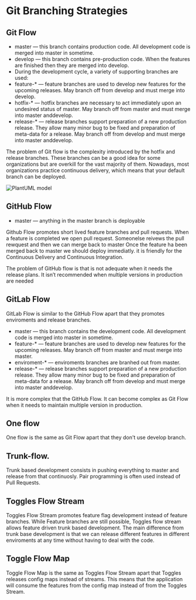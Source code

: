 # Git Branching Strategies

## Git Flow

- master — this branch contains production code. All development code is merged into master in sometime.
- develop — this branch contains pre-production code. When the features are finished then they are merged into develop.
- During the development cycle, a variety of supporting branches are used:
- feature-* — feature branches are used to develop new features for the upcoming releases. May branch off from develop and must merge into develop.
- hotfix-* — hotfix branches are necessary to act immediately upon an undesired status of master. May branch off from master and must merge into master anddevelop.
- release-* — release branches support preparation of a new production release. They allow many minor bug to be fixed and preparation of meta-data for a release. May branch off from develop and must merge into master anddevelop.

The problem of Git flow is the complexity introduced by the hotfix and release branches. 
These branches can be a good idea for some organizations but are overkill for the vast majority of them. 
Nowadays, most organizations practice continuous delivery, which means that your default branch can be deployed. 

![PlantUML model](http://www.plantuml.com/plantuml/proxy?src=https://github.com/PioneerlabsOrg/git-branching-strategies/blob/master/git-flow.puml)

## GitHub Flow

- master — anything in the master branch is deployable

Github Flow promotes short lived feature branches and pull requests.
When a feature is completed we open pull request.
Someonelse reivews the pull rewquest and then we can merge back to master
Once the feature ha been merged back to master we should deploy immediatly.
it is friendly for the Continuous Delivery and Continuous Integration.

The problem of GitHub flow is that is not adequate when it needs the release plans.
It isn’t recommended when multiple versions in production are needed


## GitLab Flow

GitLab Flow is similar to the GitHub Flow apart that they promotes enviroments and release branches.

- master — this branch contains the development code. All development code is merged into master in sometime.
- feature-* — feature branches are used to develop new features for the upcoming releases. May branch off from master and must merge into master.
- enviroment-* — enviroments branches are branhed out from master.
- release-* — release branches support preparation of a new production release. They allow many minor bug to be fixed and preparation of meta-data for a release. May branch off from develop and must merge into master anddevelop.


It is more complex that the GitHub Flow.
It can become complex as Git Flow when it needs to maintain multiple version in production.

## One flow

One flow is the same as Git Flow apart that they don't use develop branch.

## Trunk-flow.

Trunk based development consists in pushing everything to master and release from that continuosly.
Pair programming is often used instead of Pull Requests.


## Toggles Flow Stream

Toggles Flow Stream promotes feature flag development instead of feature branches. 
While Feature branches are still possible, Toggles flow stream allows feature driven trunk based development.
The main difference from trunk base development is that we can release different features in different enviroments at any time without having to deal with the code.

## Toggle Flow Map

Toggle Flow Map is the same as Toggles Flow Stream apart that Toggles releases config maps instead of streams.
This means that the application will consume the features from the config map instead of from the Toggles Stream.



